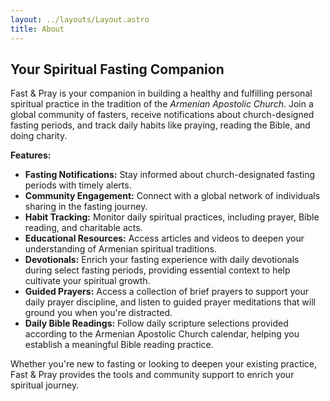 ```yaml
---
layout: ../layouts/Layout.astro
title: About
---
```


<div class="prose">   

## Your Spiritual Fasting Companion

Fast & Pray is your companion in building a healthy and fulfilling personal spiritual practice in the tradition of the _Armenian Apostolic Church_. Join a global community of fasters, receive notifications about church-designed fasting periods, and track daily habits like praying, reading the Bible, and doing charity.

**Features:**
- **Fasting Notifications:** Stay informed about church-designated fasting periods with timely alerts.
- **Community Engagement:** Connect with a global network of individuals sharing in the fasting journey.
- **Habit Tracking:** Monitor daily spiritual practices, including prayer, Bible reading, and charitable acts.
- **Educational Resources:** Access articles and videos to deepen your understanding of Armenian spiritual traditions.
- **Devotionals:** Enrich your fasting experience with daily devotionals during select fasting periods, providing essential context to help cultivate your spiritual growth.
- **Guided Prayers:** Access a collection of brief prayers to support your daily prayer discipline, and listen to guided prayer meditations that will ground you when you're distracted.
- **Daily Bible Readings:** Follow daily scripture selections provided according to the Armenian Apostolic Church calendar, helping you establish a meaningful Bible reading practice.

Whether you're new to fasting or looking to deepen your existing practice, Fast & Pray provides the tools and community support to enrich your spiritual journey.
</div>